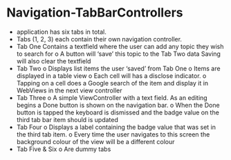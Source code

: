 # Navigation-TabBarControllers
- application has six tabs in total.
- Tabs (1, 2, 3) each contain their own navigation controller.
- Tab One
 Contains a textfield where the user can add any topic they wish to search for o A button will ‘save’ this topic to the Tab Two data
 Saving will also clear the textfield
- Tab Two
o Displays list items the user ‘saved’ from Tab One
o Items are displayed in a table view
o Each cell will has a disclose indicator.
o Tapping on a cell does a Google search of the item and display it in WebViews in the next
view controller
- Tab Three
o A simple ViewController with a text field. As an editing begins a Done button is shown on the navigation bar.
o When the Done button is tapped the keyboard is dismissed and the badge value on the third tab bar item should is updated 
- Tab Four
o Displays a label containing the badge value that was set in the third tab item.
o Every time the user navigates to this screen the background colour of the view will be a
different colour
- Tab Five & Six
o Are dummy tabs
